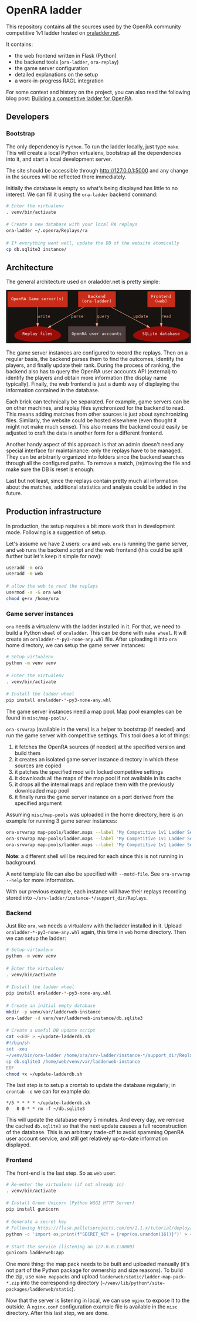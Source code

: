 # OpenRA ladder

This repository contains all the sources used by the OpenRA community
competitive 1v1 ladder hosted on [oraladder.net](http://oraladder.net).

It contains:
- the web frontend written in Flask (Python)
- the backend tools (`ora-ladder`, `ora-replay`)
- the game server configuration
- detailed explanations on the setup
- a work-in-progress RAGL integration

For some context and history on the project, you can also read the following
blog post: [Building a competitive ladder for OpenRA][blog-post].

[blog-post]: http://blog.pkh.me/p/28-building-a-competitive-ladder-for-openra.html


## Developers

### Bootstrap

The only dependency is `Python`. To run the ladder locally, just type `make`.
This will create a local Python virtualenv, bootstrap all the dependencies into
it, and start a local development server.

The site should be accessible through http://127.0.0.1:5000 and any change in
the sources will be reflected there immediately.

Initially the database is empty so what's being displayed has little to no
interest. We can fill it using the `ora-ladder` backend command:

```sh
# Enter the virtualenv
. venv/bin/activate

# Create a new database with your local RA replays
ora-ladder ~/.openra/Replays/ra

# If everything went well, update the DB of the website atomically
cp db.sqlite3 instance/
```


## Architecture

The general architecture used on oraladder.net is pretty simple:

![Architecture](misc/architecture.png)

The game server instances are configured to record the replays. Then on a
regular basis, the backend parses them to find the outcomes, identify the
players, and finally update their rank.  During the process of ranking, the
backend also has to query the OpenRA user accounts API (external) to identify
the players and obtain more information (the display name typically). Finally,
the web frontend is just a dumb way of displaying the information contained in
the database.

Each brick can technically be separated. For example, game servers can be on
other machines, and replay files synchronized for the backend to read. This
means adding matches from other sources is just about synchronizing files.
Similarly, the website could be hosted elsewhere (even thought it might not
make much sense). This also means the backend could easily be adjusted to craft
the data in another form for a different frontend.

Another handy aspect of this approach is that an admin doesn't need any special
interface for maintainance: only the replays have to be managed. They can be
arbitrarily organized into folders since the backend searches through all the
configured paths. To remove a match, (re)moving the file and make sure the DB
is reset is enough.

Last but not least, since the replays contain pretty much all information about
the matches, additional statistics and analysis could be added in the future.


## Production infrastructure

In production, the setup requires a bit more work than in development mode.
Following is a suggestion of setup.

Let's assume we have 2 users: `ora` and `web`. `ora` is running the game
server, and `web` runs the backend script and the web frontend (this could be
split further but let's keep it simple for now):

```sh
useradd -m ora
useradd -m web

# allow the web to read the replays
usermod -a -G ora web
chmod g+rx /home/ora
```

### Game server instances

`ora` needs a virtualenv with the ladder installed in it. For that, we need to
build a Python `wheel` of `oraladder`. This can be done with `make wheel`.  It
will create an `oraladder-*-py3-none-any.whl` file. After uploading it into
`ora` home directory, we can setup the game server instances:

```sh
# Setup virtualenv
python -m venv venv

# Enter the virtualenv
. venv/bin/activate

# Install the ladder wheel
pip install oraladder-*-py3-none-any.whl
```

The game server instances need a map pool. Map pool examples can be found in
`misc/map-pools/`.

`ora-srvwrap` (available in the venv) is a helper to bootstrap (if needed) and
run the game server with competitive settings. This tool does a lot of
things:
1. it fetches the OpenRA sources (if needed) at the specified version and build
   them
2. it creates an isolated game server instance directory in which these sources
   are copied
3. it patches the specified mod with locked competitive settings
4. it downloads all the maps of the map pool if not available in its cache
5. it drops all the internal maps and replace them with the previously
   downloaded map pool
6. it finally runs the game server instance on a port derived from the
   specified argument

Assuming `misc/map-pools` was uploaded in the home directory, here is an
example for running 3 game server instances:

```sh
ora-srvwrap map-pools/ladder.maps --label 'My Competitive 1v1 Ladder Server {id}' --baseport 10100 --basewkdir srv-ladder --instance-id 0
ora-srvwrap map-pools/ladder.maps --label 'My Competitive 1v1 Ladder Server {id}' --baseport 10100 --basewkdir srv-ladder --instance-id 1
ora-srvwrap map-pools/ladder.maps --label 'My Competitive 1v1 Ladder Server {id}' --baseport 10100 --basewkdir srv-ladder --instance-id 2
```

**Note**: a different shell will be required for each since this is not running
in background.

A `motd` template file can also be specified with `--motd-file`. See
`ora-srvwrap --help` for more information.

With our previous example, each instance will have their replays recording
stored into `~/srv-ladder/instance-*/support_dir/Replays`.


### Backend

Just like `ora`, `web` needs a virtualenv with the ladder installed in it. Upload
`oraladder-*-py3-none-any.whl` again, this time in `web` home directory. Then
we can setup the ladder:

```sh
# Setup virtualenv
python -m venv venv

# Enter the virtualenv
. venv/bin/activate

# Install the ladder wheel
pip install oraladder-*-py3-none-any.whl

# Create an initial empty database
mkdir -p venv/var/ladderweb-instance
ora-ladder -d venv/var/ladderweb-instance/db.sqlite3

# Create a useful DB update script
cat <<EOF > ~/update-ladderdb.sh
#!/bin/sh
set -xeu
~/venv/bin/ora-ladder /home/ora/srv-ladder/instance-*/support_dir/Replays/
cp db.sqlite3 /home/web/venv/var/ladderweb-instance
EOF
chmod +x ~/update-ladderdb.sh
```

The last step is to setup a crontab to update the database regularly; in
`crontab -e` we can for example do:
```
*/5 * * * * ~/update-ladderdb.sh
0   0 0 * * rm -f ~/db.sqlite3
```

This will update the database every 5 minutes. And every day, we remove the
cached `db.sqlite3` so that the next update causes a full reconstruction of the
database. This is an arbitrary trade-off to avoid spamming OpenRA user account
service, and still get relatively up-to-date information displayed.


### Frontend

The front-end is the last step. So as `web` user:

```sh
# Re-enter the virtualenv (if not already in)
. venv/bin/activate

# Install Green Unicorn (Python WSGI HTTP Server)
pip install gunicorn

# Generate a secret key
# Following https://flask.palletsprojects.com/en/1.1.x/tutorial/deploy/#configure-the-secret-key
python -c 'import os;print(f"SECRET_KEY = {repr(os.urandom(16))}")' > ~/venv/var/ladderweb-instance/config.py

# Start the service (listening on 127.0.0.1:8000)
gunicorn ladderweb:app
```

One more thing: the map pack needs to be built and uploaded manually (it's not
part of the Python package for ownership and size reasons). To build the zip,
use `make mappacks` and upload `ladderweb/static/ladder-map-pack-*.zip` into the
corresponding directory (`~/venv/lib/python*/site-packages/ladderweb/static`).

Now that the server is listening in local, we can use `nginx` to expose it to
the outside. A `nginx.conf` configuration example file is available in the
`misc` directory. After this last step, we are done.

